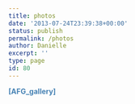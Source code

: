 ```yaml
---
title: photos
date: '2013-07-24T23:39:38+00:00'
status: publish
permalink: /photos
author: Danielle
excerpt: ''
type: page
id: 80
---
```

**<span style="color: #4682b4;">\[AFG\_gallery\]</span>**